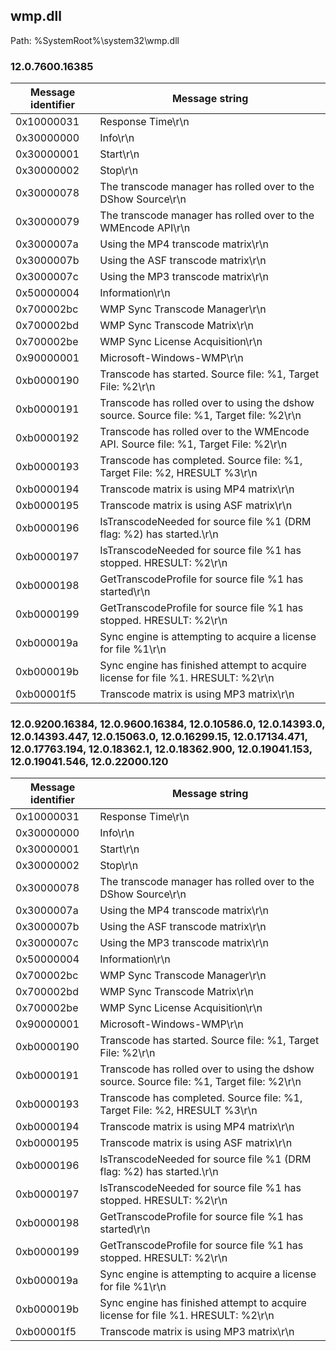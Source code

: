 ## wmp.dll

Path: %SystemRoot%\system32\wmp.dll

### 12.0.7600.16385

Message identifier | Message string
--- | ---
0x10000031 | Response Time\r\n
0x30000000 | Info\r\n
0x30000001 | Start\r\n
0x30000002 | Stop\r\n
0x30000078 | The transcode manager has rolled over to the DShow Source\r\n
0x30000079 | The transcode manager has rolled over to the WMEncode API\r\n
0x3000007a | Using the MP4 transcode matrix\r\n
0x3000007b | Using the ASF transcode matrix\r\n
0x3000007c | Using the MP3 transcode matrix\r\n
0x50000004 | Information\r\n
0x700002bc | WMP Sync Transcode Manager\r\n
0x700002bd | WMP Sync Transcode Matrix\r\n
0x700002be | WMP Sync License Acquisition\r\n
0x90000001 | Microsoft-Windows-WMP\r\n
0xb0000190 | Transcode has started.  Source file: %1, Target File: %2\r\n
0xb0000191 | Transcode has rolled over to using the dshow source.  Source file: %1, Target file: %2\r\n
0xb0000192 | Transcode has rolled over to the WMEncode API.  Source file: %1, Target File: %2\r\n
0xb0000193 | Transcode has completed.  Source file: %1, Target File: %2, HRESULT %3\r\n
0xb0000194 | Transcode matrix is using MP4 matrix\r\n
0xb0000195 | Transcode matrix is using ASF matrix\r\n
0xb0000196 | IsTranscodeNeeded for source file %1 (DRM flag: %2) has started.\r\n
0xb0000197 | IsTranscodeNeeded for source file %1 has stopped.  HRESULT: %2\r\n
0xb0000198 | GetTranscodeProfile for source file %1 has started\r\n
0xb0000199 | GetTranscodeProfile for source file %1 has stopped.  HRESULT: %2\r\n
0xb000019a | Sync engine is attempting to acquire a license for file %1\r\n
0xb000019b | Sync engine has finished attempt to acquire license for file %1.  HRESULT: %2\r\n
0xb00001f5 | Transcode matrix is using MP3 matrix\r\n

### 12.0.9200.16384, 12.0.9600.16384, 12.0.10586.0, 12.0.14393.0, 12.0.14393.447, 12.0.15063.0, 12.0.16299.15, 12.0.17134.471, 12.0.17763.194, 12.0.18362.1, 12.0.18362.900, 12.0.19041.153, 12.0.19041.546, 12.0.22000.120

Message identifier | Message string
--- | ---
0x10000031 | Response Time\r\n
0x30000000 | Info\r\n
0x30000001 | Start\r\n
0x30000002 | Stop\r\n
0x30000078 | The transcode manager has rolled over to the DShow Source\r\n
0x3000007a | Using the MP4 transcode matrix\r\n
0x3000007b | Using the ASF transcode matrix\r\n
0x3000007c | Using the MP3 transcode matrix\r\n
0x50000004 | Information\r\n
0x700002bc | WMP Sync Transcode Manager\r\n
0x700002bd | WMP Sync Transcode Matrix\r\n
0x700002be | WMP Sync License Acquisition\r\n
0x90000001 | Microsoft-Windows-WMP\r\n
0xb0000190 | Transcode has started.  Source file: %1, Target File: %2\r\n
0xb0000191 | Transcode has rolled over to using the dshow source.  Source file: %1, Target file: %2\r\n
0xb0000193 | Transcode has completed.  Source file: %1, Target File: %2, HRESULT %3\r\n
0xb0000194 | Transcode matrix is using MP4 matrix\r\n
0xb0000195 | Transcode matrix is using ASF matrix\r\n
0xb0000196 | IsTranscodeNeeded for source file %1 (DRM flag: %2) has started.\r\n
0xb0000197 | IsTranscodeNeeded for source file %1 has stopped.  HRESULT: %2\r\n
0xb0000198 | GetTranscodeProfile for source file %1 has started\r\n
0xb0000199 | GetTranscodeProfile for source file %1 has stopped.  HRESULT: %2\r\n
0xb000019a | Sync engine is attempting to acquire a license for file %1\r\n
0xb000019b | Sync engine has finished attempt to acquire license for file %1.  HRESULT: %2\r\n
0xb00001f5 | Transcode matrix is using MP3 matrix\r\n
